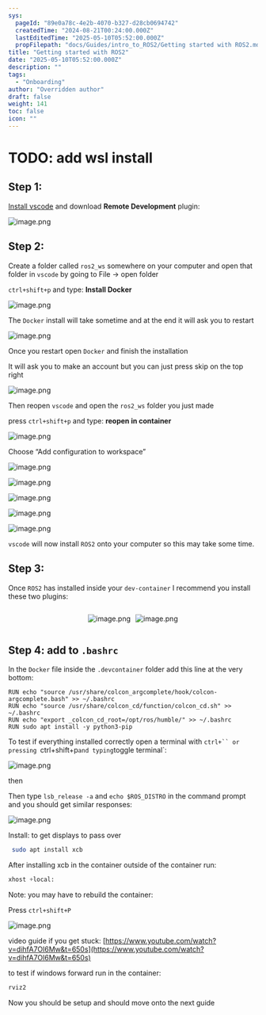 ```yaml
---
sys:
  pageId: "89e0a78c-4e2b-4070-b327-d28cb0694742"
  createdTime: "2024-08-21T00:24:00.000Z"
  lastEditedTime: "2025-05-10T05:52:00.000Z"
  propFilepath: "docs/Guides/intro_to_ROS2/Getting started with ROS2.md"
title: "Getting started with ROS2"
date: "2025-05-10T05:52:00.000Z"
description: ""
tags:
  - "Onboarding"
author: "Overridden author"
draft: false
weight: 141
toc: false
icon: ""
---
```


# TODO: add wsl install

## Step 1:

[Install vscode](https://code.visualstudio.com/download) and download **Remote Development** plugin:

![image.png](https://prod-files-secure.s3.us-west-2.amazonaws.com/d518164a-d88e-44d1-a4ee-3adb3bd8bce0/efb52993-1881-4a40-b95e-6f020334f022/image.png?X-Amz-Algorithm=AWS4-HMAC-SHA256&X-Amz-Content-Sha256=UNSIGNED-PAYLOAD&X-Amz-Credential=ASIAZI2LB4667ED7BAKA%2F20250622%2Fus-west-2%2Fs3%2Faws4_request&X-Amz-Date=20250622T150813Z&X-Amz-Expires=3600&X-Amz-Security-Token=IQoJb3JpZ2luX2VjEAUaCXVzLXdlc3QtMiJIMEYCIQDF1lS%2B9Fj6f2QHn777S5STWfYmqL4HfAReB%2FqevXkRiQIhAIDppMxIjvkcycKzObkr3DKKkQYcybpCiw4At668R%2FK%2BKogECO7%2F%2F%2F%2F%2F%2F%2F%2F%2F%2FwEQABoMNjM3NDIzMTgzODA1IgyG2bGWRVZGRoyMUIAq3AP9v07vpmmr%2BBAg11SdrJWX7jpSu4PnKMlNEHyes86ma8k7u%2FDliJdyk62EB1y5VZmQhcQCJpaINjTx3GbqE6dLHzXYAuHG5LxhBEhMWCGrdx37drA4Ltdw27dkToyhhf0G2Wz4AyblpfNtSrmOgHxEKssRQNz3vabYxey4FMVmVRBPXkLypnhWyVehgqOuNSUQPA0jz9JhT5s1w%2FhwDfDtkW8ncl1FYAJdxvPdYkGAFgnANQM%2FdwwJarLC0yiU7ykMdl4qf2IlAHFDGe8k8fEXNWmMTRMgdvzvp3LLbvM05ZLxlbgRouHTBB0q%2Bgq%2BQe1w0KnYq6VJWyXr%2BT9%2BH1yTB2OUGrzDhkYpEhWsnQVVBLA6cmweQKY0j%2BkQYK5oXFpyAZkbZny2FhuODH2BGsvcApC5IY64p37FkIYlxbjqY2hfC8dD%2FhDtG2A1GvuQCW6l65LOmDSHS0n3Pa%2FSCUmlSO%2B8Rtm4R%2FW0cc3s6kRFxSizFc66RssJJLge1kUx2Yprq3Q8BpODTsJ4rGtc4Pfp7MjxTrTKaxctqzFCT284DZrybIy1MSGv8ZEudhem6%2BgSNivkVwBfMdcOCtg%2BZiua3pvEfDEXWZ3%2B2ENV98chCdZqUcbFK3Q75dji%2BDDJ%2Bd%2FCBjqkAY%2B6FPxNv4k1gV2uTh5dFYj8FbMu5qtjojzADcwCL9X3TrpD6PKDQIL4Qp5V5NZWdOoPxkRYUpxRIvKuNNKK9oUr6MsZeQrx0OzZ8pRd1anlKQDhwxv5Fk6pWjWvnzJX%2F6%2F8YT9x2E9DfV1sjGp%2FEnwrGnfwTIA28wsVqU2dB4T89yjKM6XOLR1QEcs5teyPpjMODuLuQXVCo4tuTNOTQAkhvl%2BX&X-Amz-Signature=239fb2bac2b8669c1843ac9f477054dda8098142b3769c70af5e0f408bd31cb6&X-Amz-SignedHeaders=host&x-amz-checksum-mode=ENABLED&x-id=GetObject)

## Step 2:

Create a folder called `ros2_ws` somewhere on your computer and open that folder in `vscode` by going to File → open folder 

`ctrl+shift+p` and type: **Install Docker**

![image.png](https://prod-files-secure.s3.us-west-2.amazonaws.com/d518164a-d88e-44d1-a4ee-3adb3bd8bce0/2269dc0e-1cd5-47ff-bceb-c04ad9b2eab0/image.png?X-Amz-Algorithm=AWS4-HMAC-SHA256&X-Amz-Content-Sha256=UNSIGNED-PAYLOAD&X-Amz-Credential=ASIAZI2LB4667ED7BAKA%2F20250622%2Fus-west-2%2Fs3%2Faws4_request&X-Amz-Date=20250622T150813Z&X-Amz-Expires=3600&X-Amz-Security-Token=IQoJb3JpZ2luX2VjEAUaCXVzLXdlc3QtMiJIMEYCIQDF1lS%2B9Fj6f2QHn777S5STWfYmqL4HfAReB%2FqevXkRiQIhAIDppMxIjvkcycKzObkr3DKKkQYcybpCiw4At668R%2FK%2BKogECO7%2F%2F%2F%2F%2F%2F%2F%2F%2F%2FwEQABoMNjM3NDIzMTgzODA1IgyG2bGWRVZGRoyMUIAq3AP9v07vpmmr%2BBAg11SdrJWX7jpSu4PnKMlNEHyes86ma8k7u%2FDliJdyk62EB1y5VZmQhcQCJpaINjTx3GbqE6dLHzXYAuHG5LxhBEhMWCGrdx37drA4Ltdw27dkToyhhf0G2Wz4AyblpfNtSrmOgHxEKssRQNz3vabYxey4FMVmVRBPXkLypnhWyVehgqOuNSUQPA0jz9JhT5s1w%2FhwDfDtkW8ncl1FYAJdxvPdYkGAFgnANQM%2FdwwJarLC0yiU7ykMdl4qf2IlAHFDGe8k8fEXNWmMTRMgdvzvp3LLbvM05ZLxlbgRouHTBB0q%2Bgq%2BQe1w0KnYq6VJWyXr%2BT9%2BH1yTB2OUGrzDhkYpEhWsnQVVBLA6cmweQKY0j%2BkQYK5oXFpyAZkbZny2FhuODH2BGsvcApC5IY64p37FkIYlxbjqY2hfC8dD%2FhDtG2A1GvuQCW6l65LOmDSHS0n3Pa%2FSCUmlSO%2B8Rtm4R%2FW0cc3s6kRFxSizFc66RssJJLge1kUx2Yprq3Q8BpODTsJ4rGtc4Pfp7MjxTrTKaxctqzFCT284DZrybIy1MSGv8ZEudhem6%2BgSNivkVwBfMdcOCtg%2BZiua3pvEfDEXWZ3%2B2ENV98chCdZqUcbFK3Q75dji%2BDDJ%2Bd%2FCBjqkAY%2B6FPxNv4k1gV2uTh5dFYj8FbMu5qtjojzADcwCL9X3TrpD6PKDQIL4Qp5V5NZWdOoPxkRYUpxRIvKuNNKK9oUr6MsZeQrx0OzZ8pRd1anlKQDhwxv5Fk6pWjWvnzJX%2F6%2F8YT9x2E9DfV1sjGp%2FEnwrGnfwTIA28wsVqU2dB4T89yjKM6XOLR1QEcs5teyPpjMODuLuQXVCo4tuTNOTQAkhvl%2BX&X-Amz-Signature=0124e648c5b05b60256ba0f96bc3e91c35dd854dd9287cb406bbd41b4955ce82&X-Amz-SignedHeaders=host&x-amz-checksum-mode=ENABLED&x-id=GetObject)

The `Docker` install will take sometime and at the end it will ask you to restart

![image.png](https://prod-files-secure.s3.us-west-2.amazonaws.com/d518164a-d88e-44d1-a4ee-3adb3bd8bce0/ed233f78-be33-4b1f-b89c-9c346c0e961e/image.png?X-Amz-Algorithm=AWS4-HMAC-SHA256&X-Amz-Content-Sha256=UNSIGNED-PAYLOAD&X-Amz-Credential=ASIAZI2LB4667ED7BAKA%2F20250622%2Fus-west-2%2Fs3%2Faws4_request&X-Amz-Date=20250622T150813Z&X-Amz-Expires=3600&X-Amz-Security-Token=IQoJb3JpZ2luX2VjEAUaCXVzLXdlc3QtMiJIMEYCIQDF1lS%2B9Fj6f2QHn777S5STWfYmqL4HfAReB%2FqevXkRiQIhAIDppMxIjvkcycKzObkr3DKKkQYcybpCiw4At668R%2FK%2BKogECO7%2F%2F%2F%2F%2F%2F%2F%2F%2F%2FwEQABoMNjM3NDIzMTgzODA1IgyG2bGWRVZGRoyMUIAq3AP9v07vpmmr%2BBAg11SdrJWX7jpSu4PnKMlNEHyes86ma8k7u%2FDliJdyk62EB1y5VZmQhcQCJpaINjTx3GbqE6dLHzXYAuHG5LxhBEhMWCGrdx37drA4Ltdw27dkToyhhf0G2Wz4AyblpfNtSrmOgHxEKssRQNz3vabYxey4FMVmVRBPXkLypnhWyVehgqOuNSUQPA0jz9JhT5s1w%2FhwDfDtkW8ncl1FYAJdxvPdYkGAFgnANQM%2FdwwJarLC0yiU7ykMdl4qf2IlAHFDGe8k8fEXNWmMTRMgdvzvp3LLbvM05ZLxlbgRouHTBB0q%2Bgq%2BQe1w0KnYq6VJWyXr%2BT9%2BH1yTB2OUGrzDhkYpEhWsnQVVBLA6cmweQKY0j%2BkQYK5oXFpyAZkbZny2FhuODH2BGsvcApC5IY64p37FkIYlxbjqY2hfC8dD%2FhDtG2A1GvuQCW6l65LOmDSHS0n3Pa%2FSCUmlSO%2B8Rtm4R%2FW0cc3s6kRFxSizFc66RssJJLge1kUx2Yprq3Q8BpODTsJ4rGtc4Pfp7MjxTrTKaxctqzFCT284DZrybIy1MSGv8ZEudhem6%2BgSNivkVwBfMdcOCtg%2BZiua3pvEfDEXWZ3%2B2ENV98chCdZqUcbFK3Q75dji%2BDDJ%2Bd%2FCBjqkAY%2B6FPxNv4k1gV2uTh5dFYj8FbMu5qtjojzADcwCL9X3TrpD6PKDQIL4Qp5V5NZWdOoPxkRYUpxRIvKuNNKK9oUr6MsZeQrx0OzZ8pRd1anlKQDhwxv5Fk6pWjWvnzJX%2F6%2F8YT9x2E9DfV1sjGp%2FEnwrGnfwTIA28wsVqU2dB4T89yjKM6XOLR1QEcs5teyPpjMODuLuQXVCo4tuTNOTQAkhvl%2BX&X-Amz-Signature=fa82c4b84ccc1edd3330d8df314d4b620ff1f7817fc493f471cb76cda01a630d&X-Amz-SignedHeaders=host&x-amz-checksum-mode=ENABLED&x-id=GetObject)

Once you restart open `Docker` and finish the installation

It will ask you to make an account but you can just press skip on the top right

![image.png](https://prod-files-secure.s3.us-west-2.amazonaws.com/d518164a-d88e-44d1-a4ee-3adb3bd8bce0/21010ad9-1659-4fd9-9f59-9932a09b2a3d/image.png?X-Amz-Algorithm=AWS4-HMAC-SHA256&X-Amz-Content-Sha256=UNSIGNED-PAYLOAD&X-Amz-Credential=ASIAZI2LB4667ED7BAKA%2F20250622%2Fus-west-2%2Fs3%2Faws4_request&X-Amz-Date=20250622T150813Z&X-Amz-Expires=3600&X-Amz-Security-Token=IQoJb3JpZ2luX2VjEAUaCXVzLXdlc3QtMiJIMEYCIQDF1lS%2B9Fj6f2QHn777S5STWfYmqL4HfAReB%2FqevXkRiQIhAIDppMxIjvkcycKzObkr3DKKkQYcybpCiw4At668R%2FK%2BKogECO7%2F%2F%2F%2F%2F%2F%2F%2F%2F%2FwEQABoMNjM3NDIzMTgzODA1IgyG2bGWRVZGRoyMUIAq3AP9v07vpmmr%2BBAg11SdrJWX7jpSu4PnKMlNEHyes86ma8k7u%2FDliJdyk62EB1y5VZmQhcQCJpaINjTx3GbqE6dLHzXYAuHG5LxhBEhMWCGrdx37drA4Ltdw27dkToyhhf0G2Wz4AyblpfNtSrmOgHxEKssRQNz3vabYxey4FMVmVRBPXkLypnhWyVehgqOuNSUQPA0jz9JhT5s1w%2FhwDfDtkW8ncl1FYAJdxvPdYkGAFgnANQM%2FdwwJarLC0yiU7ykMdl4qf2IlAHFDGe8k8fEXNWmMTRMgdvzvp3LLbvM05ZLxlbgRouHTBB0q%2Bgq%2BQe1w0KnYq6VJWyXr%2BT9%2BH1yTB2OUGrzDhkYpEhWsnQVVBLA6cmweQKY0j%2BkQYK5oXFpyAZkbZny2FhuODH2BGsvcApC5IY64p37FkIYlxbjqY2hfC8dD%2FhDtG2A1GvuQCW6l65LOmDSHS0n3Pa%2FSCUmlSO%2B8Rtm4R%2FW0cc3s6kRFxSizFc66RssJJLge1kUx2Yprq3Q8BpODTsJ4rGtc4Pfp7MjxTrTKaxctqzFCT284DZrybIy1MSGv8ZEudhem6%2BgSNivkVwBfMdcOCtg%2BZiua3pvEfDEXWZ3%2B2ENV98chCdZqUcbFK3Q75dji%2BDDJ%2Bd%2FCBjqkAY%2B6FPxNv4k1gV2uTh5dFYj8FbMu5qtjojzADcwCL9X3TrpD6PKDQIL4Qp5V5NZWdOoPxkRYUpxRIvKuNNKK9oUr6MsZeQrx0OzZ8pRd1anlKQDhwxv5Fk6pWjWvnzJX%2F6%2F8YT9x2E9DfV1sjGp%2FEnwrGnfwTIA28wsVqU2dB4T89yjKM6XOLR1QEcs5teyPpjMODuLuQXVCo4tuTNOTQAkhvl%2BX&X-Amz-Signature=65658f6243f68cd5fb93a3f683b1d5272461e3a617b9cdf9262da94e8e170d16&X-Amz-SignedHeaders=host&x-amz-checksum-mode=ENABLED&x-id=GetObject)

Then reopen `vscode` and open the `ros2_ws` folder you just made

press `ctrl+shift+p` and type: **reopen in container**

![image.png](https://prod-files-secure.s3.us-west-2.amazonaws.com/d518164a-d88e-44d1-a4ee-3adb3bd8bce0/4e93b8c2-41ad-488c-8095-c74205196118/image.png?X-Amz-Algorithm=AWS4-HMAC-SHA256&X-Amz-Content-Sha256=UNSIGNED-PAYLOAD&X-Amz-Credential=ASIAZI2LB4667ED7BAKA%2F20250622%2Fus-west-2%2Fs3%2Faws4_request&X-Amz-Date=20250622T150813Z&X-Amz-Expires=3600&X-Amz-Security-Token=IQoJb3JpZ2luX2VjEAUaCXVzLXdlc3QtMiJIMEYCIQDF1lS%2B9Fj6f2QHn777S5STWfYmqL4HfAReB%2FqevXkRiQIhAIDppMxIjvkcycKzObkr3DKKkQYcybpCiw4At668R%2FK%2BKogECO7%2F%2F%2F%2F%2F%2F%2F%2F%2F%2FwEQABoMNjM3NDIzMTgzODA1IgyG2bGWRVZGRoyMUIAq3AP9v07vpmmr%2BBAg11SdrJWX7jpSu4PnKMlNEHyes86ma8k7u%2FDliJdyk62EB1y5VZmQhcQCJpaINjTx3GbqE6dLHzXYAuHG5LxhBEhMWCGrdx37drA4Ltdw27dkToyhhf0G2Wz4AyblpfNtSrmOgHxEKssRQNz3vabYxey4FMVmVRBPXkLypnhWyVehgqOuNSUQPA0jz9JhT5s1w%2FhwDfDtkW8ncl1FYAJdxvPdYkGAFgnANQM%2FdwwJarLC0yiU7ykMdl4qf2IlAHFDGe8k8fEXNWmMTRMgdvzvp3LLbvM05ZLxlbgRouHTBB0q%2Bgq%2BQe1w0KnYq6VJWyXr%2BT9%2BH1yTB2OUGrzDhkYpEhWsnQVVBLA6cmweQKY0j%2BkQYK5oXFpyAZkbZny2FhuODH2BGsvcApC5IY64p37FkIYlxbjqY2hfC8dD%2FhDtG2A1GvuQCW6l65LOmDSHS0n3Pa%2FSCUmlSO%2B8Rtm4R%2FW0cc3s6kRFxSizFc66RssJJLge1kUx2Yprq3Q8BpODTsJ4rGtc4Pfp7MjxTrTKaxctqzFCT284DZrybIy1MSGv8ZEudhem6%2BgSNivkVwBfMdcOCtg%2BZiua3pvEfDEXWZ3%2B2ENV98chCdZqUcbFK3Q75dji%2BDDJ%2Bd%2FCBjqkAY%2B6FPxNv4k1gV2uTh5dFYj8FbMu5qtjojzADcwCL9X3TrpD6PKDQIL4Qp5V5NZWdOoPxkRYUpxRIvKuNNKK9oUr6MsZeQrx0OzZ8pRd1anlKQDhwxv5Fk6pWjWvnzJX%2F6%2F8YT9x2E9DfV1sjGp%2FEnwrGnfwTIA28wsVqU2dB4T89yjKM6XOLR1QEcs5teyPpjMODuLuQXVCo4tuTNOTQAkhvl%2BX&X-Amz-Signature=b836718aca949bd1e4661916ef9581b0cea3680d398217d88415ce8650cd7731&X-Amz-SignedHeaders=host&x-amz-checksum-mode=ENABLED&x-id=GetObject)

Choose “Add configuration to workspace”

![image.png](https://prod-files-secure.s3.us-west-2.amazonaws.com/d518164a-d88e-44d1-a4ee-3adb3bd8bce0/9560b282-5060-4989-ba37-97e7b2c22476/image.png?X-Amz-Algorithm=AWS4-HMAC-SHA256&X-Amz-Content-Sha256=UNSIGNED-PAYLOAD&X-Amz-Credential=ASIAZI2LB4667ED7BAKA%2F20250622%2Fus-west-2%2Fs3%2Faws4_request&X-Amz-Date=20250622T150813Z&X-Amz-Expires=3600&X-Amz-Security-Token=IQoJb3JpZ2luX2VjEAUaCXVzLXdlc3QtMiJIMEYCIQDF1lS%2B9Fj6f2QHn777S5STWfYmqL4HfAReB%2FqevXkRiQIhAIDppMxIjvkcycKzObkr3DKKkQYcybpCiw4At668R%2FK%2BKogECO7%2F%2F%2F%2F%2F%2F%2F%2F%2F%2FwEQABoMNjM3NDIzMTgzODA1IgyG2bGWRVZGRoyMUIAq3AP9v07vpmmr%2BBAg11SdrJWX7jpSu4PnKMlNEHyes86ma8k7u%2FDliJdyk62EB1y5VZmQhcQCJpaINjTx3GbqE6dLHzXYAuHG5LxhBEhMWCGrdx37drA4Ltdw27dkToyhhf0G2Wz4AyblpfNtSrmOgHxEKssRQNz3vabYxey4FMVmVRBPXkLypnhWyVehgqOuNSUQPA0jz9JhT5s1w%2FhwDfDtkW8ncl1FYAJdxvPdYkGAFgnANQM%2FdwwJarLC0yiU7ykMdl4qf2IlAHFDGe8k8fEXNWmMTRMgdvzvp3LLbvM05ZLxlbgRouHTBB0q%2Bgq%2BQe1w0KnYq6VJWyXr%2BT9%2BH1yTB2OUGrzDhkYpEhWsnQVVBLA6cmweQKY0j%2BkQYK5oXFpyAZkbZny2FhuODH2BGsvcApC5IY64p37FkIYlxbjqY2hfC8dD%2FhDtG2A1GvuQCW6l65LOmDSHS0n3Pa%2FSCUmlSO%2B8Rtm4R%2FW0cc3s6kRFxSizFc66RssJJLge1kUx2Yprq3Q8BpODTsJ4rGtc4Pfp7MjxTrTKaxctqzFCT284DZrybIy1MSGv8ZEudhem6%2BgSNivkVwBfMdcOCtg%2BZiua3pvEfDEXWZ3%2B2ENV98chCdZqUcbFK3Q75dji%2BDDJ%2Bd%2FCBjqkAY%2B6FPxNv4k1gV2uTh5dFYj8FbMu5qtjojzADcwCL9X3TrpD6PKDQIL4Qp5V5NZWdOoPxkRYUpxRIvKuNNKK9oUr6MsZeQrx0OzZ8pRd1anlKQDhwxv5Fk6pWjWvnzJX%2F6%2F8YT9x2E9DfV1sjGp%2FEnwrGnfwTIA28wsVqU2dB4T89yjKM6XOLR1QEcs5teyPpjMODuLuQXVCo4tuTNOTQAkhvl%2BX&X-Amz-Signature=614cfadb47355550bad65daec357581265d938bf63826b945fb37b0f73281deb&X-Amz-SignedHeaders=host&x-amz-checksum-mode=ENABLED&x-id=GetObject)

![image.png](https://prod-files-secure.s3.us-west-2.amazonaws.com/d518164a-d88e-44d1-a4ee-3adb3bd8bce0/2ee63f81-886b-48e8-a553-dc6e5eac99e4/image.png?X-Amz-Algorithm=AWS4-HMAC-SHA256&X-Amz-Content-Sha256=UNSIGNED-PAYLOAD&X-Amz-Credential=ASIAZI2LB4667ED7BAKA%2F20250622%2Fus-west-2%2Fs3%2Faws4_request&X-Amz-Date=20250622T150813Z&X-Amz-Expires=3600&X-Amz-Security-Token=IQoJb3JpZ2luX2VjEAUaCXVzLXdlc3QtMiJIMEYCIQDF1lS%2B9Fj6f2QHn777S5STWfYmqL4HfAReB%2FqevXkRiQIhAIDppMxIjvkcycKzObkr3DKKkQYcybpCiw4At668R%2FK%2BKogECO7%2F%2F%2F%2F%2F%2F%2F%2F%2F%2FwEQABoMNjM3NDIzMTgzODA1IgyG2bGWRVZGRoyMUIAq3AP9v07vpmmr%2BBAg11SdrJWX7jpSu4PnKMlNEHyes86ma8k7u%2FDliJdyk62EB1y5VZmQhcQCJpaINjTx3GbqE6dLHzXYAuHG5LxhBEhMWCGrdx37drA4Ltdw27dkToyhhf0G2Wz4AyblpfNtSrmOgHxEKssRQNz3vabYxey4FMVmVRBPXkLypnhWyVehgqOuNSUQPA0jz9JhT5s1w%2FhwDfDtkW8ncl1FYAJdxvPdYkGAFgnANQM%2FdwwJarLC0yiU7ykMdl4qf2IlAHFDGe8k8fEXNWmMTRMgdvzvp3LLbvM05ZLxlbgRouHTBB0q%2Bgq%2BQe1w0KnYq6VJWyXr%2BT9%2BH1yTB2OUGrzDhkYpEhWsnQVVBLA6cmweQKY0j%2BkQYK5oXFpyAZkbZny2FhuODH2BGsvcApC5IY64p37FkIYlxbjqY2hfC8dD%2FhDtG2A1GvuQCW6l65LOmDSHS0n3Pa%2FSCUmlSO%2B8Rtm4R%2FW0cc3s6kRFxSizFc66RssJJLge1kUx2Yprq3Q8BpODTsJ4rGtc4Pfp7MjxTrTKaxctqzFCT284DZrybIy1MSGv8ZEudhem6%2BgSNivkVwBfMdcOCtg%2BZiua3pvEfDEXWZ3%2B2ENV98chCdZqUcbFK3Q75dji%2BDDJ%2Bd%2FCBjqkAY%2B6FPxNv4k1gV2uTh5dFYj8FbMu5qtjojzADcwCL9X3TrpD6PKDQIL4Qp5V5NZWdOoPxkRYUpxRIvKuNNKK9oUr6MsZeQrx0OzZ8pRd1anlKQDhwxv5Fk6pWjWvnzJX%2F6%2F8YT9x2E9DfV1sjGp%2FEnwrGnfwTIA28wsVqU2dB4T89yjKM6XOLR1QEcs5teyPpjMODuLuQXVCo4tuTNOTQAkhvl%2BX&X-Amz-Signature=2536fabf0e135aff6accc3f4c82b47ae84c349cc176ba857cda624b6cbb8ded7&X-Amz-SignedHeaders=host&x-amz-checksum-mode=ENABLED&x-id=GetObject)

![image.png](https://prod-files-secure.s3.us-west-2.amazonaws.com/d518164a-d88e-44d1-a4ee-3adb3bd8bce0/ae1580b2-b048-407e-aed9-b584224a7a04/image.png?X-Amz-Algorithm=AWS4-HMAC-SHA256&X-Amz-Content-Sha256=UNSIGNED-PAYLOAD&X-Amz-Credential=ASIAZI2LB4667ED7BAKA%2F20250622%2Fus-west-2%2Fs3%2Faws4_request&X-Amz-Date=20250622T150813Z&X-Amz-Expires=3600&X-Amz-Security-Token=IQoJb3JpZ2luX2VjEAUaCXVzLXdlc3QtMiJIMEYCIQDF1lS%2B9Fj6f2QHn777S5STWfYmqL4HfAReB%2FqevXkRiQIhAIDppMxIjvkcycKzObkr3DKKkQYcybpCiw4At668R%2FK%2BKogECO7%2F%2F%2F%2F%2F%2F%2F%2F%2F%2FwEQABoMNjM3NDIzMTgzODA1IgyG2bGWRVZGRoyMUIAq3AP9v07vpmmr%2BBAg11SdrJWX7jpSu4PnKMlNEHyes86ma8k7u%2FDliJdyk62EB1y5VZmQhcQCJpaINjTx3GbqE6dLHzXYAuHG5LxhBEhMWCGrdx37drA4Ltdw27dkToyhhf0G2Wz4AyblpfNtSrmOgHxEKssRQNz3vabYxey4FMVmVRBPXkLypnhWyVehgqOuNSUQPA0jz9JhT5s1w%2FhwDfDtkW8ncl1FYAJdxvPdYkGAFgnANQM%2FdwwJarLC0yiU7ykMdl4qf2IlAHFDGe8k8fEXNWmMTRMgdvzvp3LLbvM05ZLxlbgRouHTBB0q%2Bgq%2BQe1w0KnYq6VJWyXr%2BT9%2BH1yTB2OUGrzDhkYpEhWsnQVVBLA6cmweQKY0j%2BkQYK5oXFpyAZkbZny2FhuODH2BGsvcApC5IY64p37FkIYlxbjqY2hfC8dD%2FhDtG2A1GvuQCW6l65LOmDSHS0n3Pa%2FSCUmlSO%2B8Rtm4R%2FW0cc3s6kRFxSizFc66RssJJLge1kUx2Yprq3Q8BpODTsJ4rGtc4Pfp7MjxTrTKaxctqzFCT284DZrybIy1MSGv8ZEudhem6%2BgSNivkVwBfMdcOCtg%2BZiua3pvEfDEXWZ3%2B2ENV98chCdZqUcbFK3Q75dji%2BDDJ%2Bd%2FCBjqkAY%2B6FPxNv4k1gV2uTh5dFYj8FbMu5qtjojzADcwCL9X3TrpD6PKDQIL4Qp5V5NZWdOoPxkRYUpxRIvKuNNKK9oUr6MsZeQrx0OzZ8pRd1anlKQDhwxv5Fk6pWjWvnzJX%2F6%2F8YT9x2E9DfV1sjGp%2FEnwrGnfwTIA28wsVqU2dB4T89yjKM6XOLR1QEcs5teyPpjMODuLuQXVCo4tuTNOTQAkhvl%2BX&X-Amz-Signature=98555cb7b914aee70e07d720b01125385bb7b143be5082f61a59ee5b9bdaa32f&X-Amz-SignedHeaders=host&x-amz-checksum-mode=ENABLED&x-id=GetObject)

![image.png](https://prod-files-secure.s3.us-west-2.amazonaws.com/d518164a-d88e-44d1-a4ee-3adb3bd8bce0/53255b28-f75e-430f-b9e3-c0ac8577e42b/image.png?X-Amz-Algorithm=AWS4-HMAC-SHA256&X-Amz-Content-Sha256=UNSIGNED-PAYLOAD&X-Amz-Credential=ASIAZI2LB4667ED7BAKA%2F20250622%2Fus-west-2%2Fs3%2Faws4_request&X-Amz-Date=20250622T150813Z&X-Amz-Expires=3600&X-Amz-Security-Token=IQoJb3JpZ2luX2VjEAUaCXVzLXdlc3QtMiJIMEYCIQDF1lS%2B9Fj6f2QHn777S5STWfYmqL4HfAReB%2FqevXkRiQIhAIDppMxIjvkcycKzObkr3DKKkQYcybpCiw4At668R%2FK%2BKogECO7%2F%2F%2F%2F%2F%2F%2F%2F%2F%2FwEQABoMNjM3NDIzMTgzODA1IgyG2bGWRVZGRoyMUIAq3AP9v07vpmmr%2BBAg11SdrJWX7jpSu4PnKMlNEHyes86ma8k7u%2FDliJdyk62EB1y5VZmQhcQCJpaINjTx3GbqE6dLHzXYAuHG5LxhBEhMWCGrdx37drA4Ltdw27dkToyhhf0G2Wz4AyblpfNtSrmOgHxEKssRQNz3vabYxey4FMVmVRBPXkLypnhWyVehgqOuNSUQPA0jz9JhT5s1w%2FhwDfDtkW8ncl1FYAJdxvPdYkGAFgnANQM%2FdwwJarLC0yiU7ykMdl4qf2IlAHFDGe8k8fEXNWmMTRMgdvzvp3LLbvM05ZLxlbgRouHTBB0q%2Bgq%2BQe1w0KnYq6VJWyXr%2BT9%2BH1yTB2OUGrzDhkYpEhWsnQVVBLA6cmweQKY0j%2BkQYK5oXFpyAZkbZny2FhuODH2BGsvcApC5IY64p37FkIYlxbjqY2hfC8dD%2FhDtG2A1GvuQCW6l65LOmDSHS0n3Pa%2FSCUmlSO%2B8Rtm4R%2FW0cc3s6kRFxSizFc66RssJJLge1kUx2Yprq3Q8BpODTsJ4rGtc4Pfp7MjxTrTKaxctqzFCT284DZrybIy1MSGv8ZEudhem6%2BgSNivkVwBfMdcOCtg%2BZiua3pvEfDEXWZ3%2B2ENV98chCdZqUcbFK3Q75dji%2BDDJ%2Bd%2FCBjqkAY%2B6FPxNv4k1gV2uTh5dFYj8FbMu5qtjojzADcwCL9X3TrpD6PKDQIL4Qp5V5NZWdOoPxkRYUpxRIvKuNNKK9oUr6MsZeQrx0OzZ8pRd1anlKQDhwxv5Fk6pWjWvnzJX%2F6%2F8YT9x2E9DfV1sjGp%2FEnwrGnfwTIA28wsVqU2dB4T89yjKM6XOLR1QEcs5teyPpjMODuLuQXVCo4tuTNOTQAkhvl%2BX&X-Amz-Signature=4e702a42d29b9b42a9be35b3f76f2e904594acdb3a3f1a6505d063347240789f&X-Amz-SignedHeaders=host&x-amz-checksum-mode=ENABLED&x-id=GetObject)

![image.png](https://prod-files-secure.s3.us-west-2.amazonaws.com/d518164a-d88e-44d1-a4ee-3adb3bd8bce0/7c562767-5af9-4ffb-97d1-327bcdf4ee00/image.png?X-Amz-Algorithm=AWS4-HMAC-SHA256&X-Amz-Content-Sha256=UNSIGNED-PAYLOAD&X-Amz-Credential=ASIAZI2LB4667ED7BAKA%2F20250622%2Fus-west-2%2Fs3%2Faws4_request&X-Amz-Date=20250622T150813Z&X-Amz-Expires=3600&X-Amz-Security-Token=IQoJb3JpZ2luX2VjEAUaCXVzLXdlc3QtMiJIMEYCIQDF1lS%2B9Fj6f2QHn777S5STWfYmqL4HfAReB%2FqevXkRiQIhAIDppMxIjvkcycKzObkr3DKKkQYcybpCiw4At668R%2FK%2BKogECO7%2F%2F%2F%2F%2F%2F%2F%2F%2F%2FwEQABoMNjM3NDIzMTgzODA1IgyG2bGWRVZGRoyMUIAq3AP9v07vpmmr%2BBAg11SdrJWX7jpSu4PnKMlNEHyes86ma8k7u%2FDliJdyk62EB1y5VZmQhcQCJpaINjTx3GbqE6dLHzXYAuHG5LxhBEhMWCGrdx37drA4Ltdw27dkToyhhf0G2Wz4AyblpfNtSrmOgHxEKssRQNz3vabYxey4FMVmVRBPXkLypnhWyVehgqOuNSUQPA0jz9JhT5s1w%2FhwDfDtkW8ncl1FYAJdxvPdYkGAFgnANQM%2FdwwJarLC0yiU7ykMdl4qf2IlAHFDGe8k8fEXNWmMTRMgdvzvp3LLbvM05ZLxlbgRouHTBB0q%2Bgq%2BQe1w0KnYq6VJWyXr%2BT9%2BH1yTB2OUGrzDhkYpEhWsnQVVBLA6cmweQKY0j%2BkQYK5oXFpyAZkbZny2FhuODH2BGsvcApC5IY64p37FkIYlxbjqY2hfC8dD%2FhDtG2A1GvuQCW6l65LOmDSHS0n3Pa%2FSCUmlSO%2B8Rtm4R%2FW0cc3s6kRFxSizFc66RssJJLge1kUx2Yprq3Q8BpODTsJ4rGtc4Pfp7MjxTrTKaxctqzFCT284DZrybIy1MSGv8ZEudhem6%2BgSNivkVwBfMdcOCtg%2BZiua3pvEfDEXWZ3%2B2ENV98chCdZqUcbFK3Q75dji%2BDDJ%2Bd%2FCBjqkAY%2B6FPxNv4k1gV2uTh5dFYj8FbMu5qtjojzADcwCL9X3TrpD6PKDQIL4Qp5V5NZWdOoPxkRYUpxRIvKuNNKK9oUr6MsZeQrx0OzZ8pRd1anlKQDhwxv5Fk6pWjWvnzJX%2F6%2F8YT9x2E9DfV1sjGp%2FEnwrGnfwTIA28wsVqU2dB4T89yjKM6XOLR1QEcs5teyPpjMODuLuQXVCo4tuTNOTQAkhvl%2BX&X-Amz-Signature=04f76a151c6714a5431a2099a1d7ed7421f66243c034488f12d830a0df21aedf&X-Amz-SignedHeaders=host&x-amz-checksum-mode=ENABLED&x-id=GetObject)

`vscode` will now install `ROS2` onto your computer so this may take some time.

## Step 3:

Once `ROS2` has installed inside your `dev-container` I recommend you install these two plugins:

<div style="display: flex;flex-direction: row; column-gap:10px; max-width: 630px;justify-content: center;">
<div>

![image.png](https://prod-files-secure.s3.us-west-2.amazonaws.com/d518164a-d88e-44d1-a4ee-3adb3bd8bce0/3fc3d550-5a54-4ba1-ba6b-faa01cdb7369/image.png?X-Amz-Algorithm=AWS4-HMAC-SHA256&X-Amz-Content-Sha256=UNSIGNED-PAYLOAD&X-Amz-Credential=ASIAZI2LB466552SUVUD%2F20250622%2Fus-west-2%2Fs3%2Faws4_request&X-Amz-Date=20250622T150819Z&X-Amz-Expires=3600&X-Amz-Security-Token=IQoJb3JpZ2luX2VjEAMaCXVzLXdlc3QtMiJHMEUCIQCLfWuCSSMoFSBhAXc%2F6U1H0F9SOJgzXGTO5Th%2B0W5rVAIgGKp7DVa%2BCc9Jeb7P96WqowP8nTco0CkR4RArKM7wwIUqiAQI7P%2F%2F%2F%2F%2F%2F%2F%2F%2F%2FARAAGgw2Mzc0MjMxODM4MDUiDEe0JSiH5h1KdLy4uyrcA%2BoX0Zt3x20r%2FfX5wLhJX4EV2%2F32XBm77jxXSeOmPj17Cki39KQ%2BHIG9uPQBWJBmrM6nIl%2FkkUXuF8rs5xR9jEZtTz1OPgWUo76uAwr7EoXNV%2BLc4PX2N94ToHgxtTBcAe%2Bv58tSrru%2BrbDOpY9vXHcfXIBiwBGqTUjT%2F7DMACJDT0rkeY4g5f%2B0hO8BCRWd3aAqpWV2fheE40SRGvgVqjK6qqgTPy%2FyXo0AZJLtZJKA3zqFBMgr57kEyGFOwbiKuUhMknmsyQPx0k78TvlhU7Ew%2B%2BtMeZmgNzYfEydI8Rd1IUNMEzSgszya2dOjw11WiEg%2BuwCPmx04DDfzKh9qx58zbqAfCVfW%2BBUDEugmK7k3SCGTHZwtjk1IiUYHfWRObLm02wdde45pmCUmAiRcEijyWn2qLPwGhuVwEFVZpRquEbDhqi9dqW1%2Bh%2FRUeoLVALIq8eQqCOIhCXq6CRvsfZfkn%2BDVcjzGaGe98IfdBbObxId3zWeABuL%2BKwxTrZCgrCd8J6HlReyWHH4aiE%2FIEOLzPyNwjnbSDze8ea0yFpu6AjT8EQOvtcHhxSepxoMFGL%2B2tYJj9%2Bxv5z7%2B5Hz4lFwLDcnNR5sN8i2KJojablbilrS%2B2Y6fMbs7j7XfMNi738IGOqUB%2FcQz1EL94FJEpkZm8baWb6%2FGTiNcfnPFBUgBdwdnvgb0FgSfFKNqz%2BRa2VBSYrSEJJrhvuHqva9hi9uoRwc12dUrR3LAkuHpgVkSGO%2BLlTo9YYoDoU0B%2F75NB%2BSDTS4sjfqnpO8sb4Q1iYS0heIgzdiiHcsRGQ3ip0esfTiuCsLEnufrCYtza7H%2BuYDDWiH%2F%2FvsSo2bh8D1jy5hrXZVvSIu%2B%2Fctz&X-Amz-Signature=79afaa3d26dff502d2097d13f9e5c02b99122a98539801713a2c51ef83b7a4fb&X-Amz-SignedHeaders=host&x-amz-checksum-mode=ENABLED&x-id=GetObject)

</div>
<div>

![image.png](https://prod-files-secure.s3.us-west-2.amazonaws.com/d518164a-d88e-44d1-a4ee-3adb3bd8bce0/d994cc66-13c2-4093-a5a3-f84cf4601a82/image.png?X-Amz-Algorithm=AWS4-HMAC-SHA256&X-Amz-Content-Sha256=UNSIGNED-PAYLOAD&X-Amz-Credential=ASIAZI2LB4667U6WQJAT%2F20250622%2Fus-west-2%2Fs3%2Faws4_request&X-Amz-Date=20250622T150820Z&X-Amz-Expires=3600&X-Amz-Security-Token=IQoJb3JpZ2luX2VjEAQaCXVzLXdlc3QtMiJHMEUCIG7c5gzaoeNIxhwszWnj3ZmS%2FU9Fo6BFvUaJQjiwjAzvAiEAiPBUe%2BgxuqD8RgQtm9tlvj1eiIewVbg%2Fb7%2FX9z5lwVwqiAQI7f%2F%2F%2F%2F%2F%2F%2F%2F%2F%2FARAAGgw2Mzc0MjMxODM4MDUiDLMIZcZxU9p%2FP%2BujuircA4nnWCLGx2wusCkOf%2F4ssrykHzLUu5rJCtSt9E1BLVA02qJYVUS3DHmW%2FPsedC0Sk%2BDS2vetBwLWLR3uAB23HHa%2Fta1Qp%2BIUW8DTQjsGD%2Fm3CY%2B2ocfgxmVN5kmb49O8KuDthDyntFoOmMhV4xoTWOY5%2BoXHbuCrY0F0IaNRpMddiF8knpt2UqaK%2Br53NWw1eHoSEz5LUg8r8OkL7atSFSKFJxPG1MKafYHP605nPfQhkGcWKwq8Z0vTPZYl8fD%2BUIyHRsSLkBxAmH8wUoLRVA6W8wCaAb4JVDOI1d7ZJGEyfNHIXfXyS9XW%2Bk%2B3IF8bHCqyyM2qz74EPG%2BrLPRZWTozDYh%2Fy5kSPcadVGNYxtVKhD6y%2Brnltx7Z2MplCfV1TYgzxKW1W0WyRCorSUdmTCZb3oFC2Z4Bmo4w9uxdtEvn5if0WJwoxZVPQfrbA5xPnKLTCCaRMKo3ADE2MgqoyrxKFckIvv9UpEugruyJ03g%2B56V3qw7l0IgOo9%2BbUb%2FFu6eS%2F6CyMjyO69fWgMe%2BOll4UZaypOsgdiMoRHixz9FSx3FA8s9xMlsrMS7Ia%2Bux3w5y%2BNh0xA0i6eiN1E7N4VjyGOQwb9NfYuURovZWvpFDIgyhPuLCZUTUDsuyMJ3Q38IGOqUBT5b69Bbu72TaqCVqVkYF6SerpG3gk6%2F6OP%2BAxVG3EWPdoglTTV0xbwIvpXIEClj2rGPqfB44OAbKg0DEfkhg6C09WZTqR7e%2BJYhWsA%2F%2BsjAJAGK2WRn%2F0QNAZnj6LqwaZ5BsXEshWb0v70tbzwPszueQN%2FZE5kIEsct5ayIshHECdUmz6lUfUjtfL%2Bd2rEOVaGNOcvAHdRiKaRFFFy7gxF85D%2FpV&X-Amz-Signature=a128abcf184c9aa50c2b8b978f897c166405f4c32c20794b30dd8544c50d2c3c&X-Amz-SignedHeaders=host&x-amz-checksum-mode=ENABLED&x-id=GetObject)

</div>
</div>

## Step 4: add to `.bashrc`

In the `Docker` file inside the `.devcontainer` folder add this line at the very bottom: 

```docker
RUN echo "source /usr/share/colcon_argcomplete/hook/colcon-argcomplete.bash" >> ~/.bashrc
RUN echo "source /usr/share/colcon_cd/function/colcon_cd.sh" >> ~/.bashrc
RUN echo "export _colcon_cd_root=/opt/ros/humble/" >> ~/.bashrc
RUN sudo apt install -y python3-pip 
```

To test if everything installed correctly open a terminal with `ctrl+`` or pressing `ctrl+shift+p` and typing `toggle terminal`:

![image.png](https://prod-files-secure.s3.us-west-2.amazonaws.com/d518164a-d88e-44d1-a4ee-3adb3bd8bce0/6a4943d8-b04e-4c02-9a58-775f3384d1a5/image.png?X-Amz-Algorithm=AWS4-HMAC-SHA256&X-Amz-Content-Sha256=UNSIGNED-PAYLOAD&X-Amz-Credential=ASIAZI2LB4667ED7BAKA%2F20250622%2Fus-west-2%2Fs3%2Faws4_request&X-Amz-Date=20250622T150813Z&X-Amz-Expires=3600&X-Amz-Security-Token=IQoJb3JpZ2luX2VjEAUaCXVzLXdlc3QtMiJIMEYCIQDF1lS%2B9Fj6f2QHn777S5STWfYmqL4HfAReB%2FqevXkRiQIhAIDppMxIjvkcycKzObkr3DKKkQYcybpCiw4At668R%2FK%2BKogECO7%2F%2F%2F%2F%2F%2F%2F%2F%2F%2FwEQABoMNjM3NDIzMTgzODA1IgyG2bGWRVZGRoyMUIAq3AP9v07vpmmr%2BBAg11SdrJWX7jpSu4PnKMlNEHyes86ma8k7u%2FDliJdyk62EB1y5VZmQhcQCJpaINjTx3GbqE6dLHzXYAuHG5LxhBEhMWCGrdx37drA4Ltdw27dkToyhhf0G2Wz4AyblpfNtSrmOgHxEKssRQNz3vabYxey4FMVmVRBPXkLypnhWyVehgqOuNSUQPA0jz9JhT5s1w%2FhwDfDtkW8ncl1FYAJdxvPdYkGAFgnANQM%2FdwwJarLC0yiU7ykMdl4qf2IlAHFDGe8k8fEXNWmMTRMgdvzvp3LLbvM05ZLxlbgRouHTBB0q%2Bgq%2BQe1w0KnYq6VJWyXr%2BT9%2BH1yTB2OUGrzDhkYpEhWsnQVVBLA6cmweQKY0j%2BkQYK5oXFpyAZkbZny2FhuODH2BGsvcApC5IY64p37FkIYlxbjqY2hfC8dD%2FhDtG2A1GvuQCW6l65LOmDSHS0n3Pa%2FSCUmlSO%2B8Rtm4R%2FW0cc3s6kRFxSizFc66RssJJLge1kUx2Yprq3Q8BpODTsJ4rGtc4Pfp7MjxTrTKaxctqzFCT284DZrybIy1MSGv8ZEudhem6%2BgSNivkVwBfMdcOCtg%2BZiua3pvEfDEXWZ3%2B2ENV98chCdZqUcbFK3Q75dji%2BDDJ%2Bd%2FCBjqkAY%2B6FPxNv4k1gV2uTh5dFYj8FbMu5qtjojzADcwCL9X3TrpD6PKDQIL4Qp5V5NZWdOoPxkRYUpxRIvKuNNKK9oUr6MsZeQrx0OzZ8pRd1anlKQDhwxv5Fk6pWjWvnzJX%2F6%2F8YT9x2E9DfV1sjGp%2FEnwrGnfwTIA28wsVqU2dB4T89yjKM6XOLR1QEcs5teyPpjMODuLuQXVCo4tuTNOTQAkhvl%2BX&X-Amz-Signature=d9eb66492a09a19cb6b695a76e8b90d43f9b21792aa7b9a65167b20d6b16e06f&X-Amz-SignedHeaders=host&x-amz-checksum-mode=ENABLED&x-id=GetObject)

then 

Then type `lsb_release -a` and `echo $ROS_DISTRO` in the command prompt and you should get similar responses:

![image.png](https://prod-files-secure.s3.us-west-2.amazonaws.com/d518164a-d88e-44d1-a4ee-3adb3bd8bce0/3e635dec-a805-4e85-8b9e-d000e5b71a4e/image.png?X-Amz-Algorithm=AWS4-HMAC-SHA256&X-Amz-Content-Sha256=UNSIGNED-PAYLOAD&X-Amz-Credential=ASIAZI2LB4667ED7BAKA%2F20250622%2Fus-west-2%2Fs3%2Faws4_request&X-Amz-Date=20250622T150813Z&X-Amz-Expires=3600&X-Amz-Security-Token=IQoJb3JpZ2luX2VjEAUaCXVzLXdlc3QtMiJIMEYCIQDF1lS%2B9Fj6f2QHn777S5STWfYmqL4HfAReB%2FqevXkRiQIhAIDppMxIjvkcycKzObkr3DKKkQYcybpCiw4At668R%2FK%2BKogECO7%2F%2F%2F%2F%2F%2F%2F%2F%2F%2FwEQABoMNjM3NDIzMTgzODA1IgyG2bGWRVZGRoyMUIAq3AP9v07vpmmr%2BBAg11SdrJWX7jpSu4PnKMlNEHyes86ma8k7u%2FDliJdyk62EB1y5VZmQhcQCJpaINjTx3GbqE6dLHzXYAuHG5LxhBEhMWCGrdx37drA4Ltdw27dkToyhhf0G2Wz4AyblpfNtSrmOgHxEKssRQNz3vabYxey4FMVmVRBPXkLypnhWyVehgqOuNSUQPA0jz9JhT5s1w%2FhwDfDtkW8ncl1FYAJdxvPdYkGAFgnANQM%2FdwwJarLC0yiU7ykMdl4qf2IlAHFDGe8k8fEXNWmMTRMgdvzvp3LLbvM05ZLxlbgRouHTBB0q%2Bgq%2BQe1w0KnYq6VJWyXr%2BT9%2BH1yTB2OUGrzDhkYpEhWsnQVVBLA6cmweQKY0j%2BkQYK5oXFpyAZkbZny2FhuODH2BGsvcApC5IY64p37FkIYlxbjqY2hfC8dD%2FhDtG2A1GvuQCW6l65LOmDSHS0n3Pa%2FSCUmlSO%2B8Rtm4R%2FW0cc3s6kRFxSizFc66RssJJLge1kUx2Yprq3Q8BpODTsJ4rGtc4Pfp7MjxTrTKaxctqzFCT284DZrybIy1MSGv8ZEudhem6%2BgSNivkVwBfMdcOCtg%2BZiua3pvEfDEXWZ3%2B2ENV98chCdZqUcbFK3Q75dji%2BDDJ%2Bd%2FCBjqkAY%2B6FPxNv4k1gV2uTh5dFYj8FbMu5qtjojzADcwCL9X3TrpD6PKDQIL4Qp5V5NZWdOoPxkRYUpxRIvKuNNKK9oUr6MsZeQrx0OzZ8pRd1anlKQDhwxv5Fk6pWjWvnzJX%2F6%2F8YT9x2E9DfV1sjGp%2FEnwrGnfwTIA28wsVqU2dB4T89yjKM6XOLR1QEcs5teyPpjMODuLuQXVCo4tuTNOTQAkhvl%2BX&X-Amz-Signature=164180a9c2d49089526e51281323d0193c186b1e3df7da607793bcc5f080c068&X-Amz-SignedHeaders=host&x-amz-checksum-mode=ENABLED&x-id=GetObject)

Install:  to get displays to pass over

```bash
 sudo apt install xcb
```

After installing xcb in the container outside of the container run:

```python
xhost +local:
```

Note: you may have to rebuild the container:

Press `ctrl+shift+P`

![image.png](https://prod-files-secure.s3.us-west-2.amazonaws.com/d518164a-d88e-44d1-a4ee-3adb3bd8bce0/6c2be660-2618-4c38-9c26-53554f7a0b7b/image.png?X-Amz-Algorithm=AWS4-HMAC-SHA256&X-Amz-Content-Sha256=UNSIGNED-PAYLOAD&X-Amz-Credential=ASIAZI2LB4667ED7BAKA%2F20250622%2Fus-west-2%2Fs3%2Faws4_request&X-Amz-Date=20250622T150813Z&X-Amz-Expires=3600&X-Amz-Security-Token=IQoJb3JpZ2luX2VjEAUaCXVzLXdlc3QtMiJIMEYCIQDF1lS%2B9Fj6f2QHn777S5STWfYmqL4HfAReB%2FqevXkRiQIhAIDppMxIjvkcycKzObkr3DKKkQYcybpCiw4At668R%2FK%2BKogECO7%2F%2F%2F%2F%2F%2F%2F%2F%2F%2FwEQABoMNjM3NDIzMTgzODA1IgyG2bGWRVZGRoyMUIAq3AP9v07vpmmr%2BBAg11SdrJWX7jpSu4PnKMlNEHyes86ma8k7u%2FDliJdyk62EB1y5VZmQhcQCJpaINjTx3GbqE6dLHzXYAuHG5LxhBEhMWCGrdx37drA4Ltdw27dkToyhhf0G2Wz4AyblpfNtSrmOgHxEKssRQNz3vabYxey4FMVmVRBPXkLypnhWyVehgqOuNSUQPA0jz9JhT5s1w%2FhwDfDtkW8ncl1FYAJdxvPdYkGAFgnANQM%2FdwwJarLC0yiU7ykMdl4qf2IlAHFDGe8k8fEXNWmMTRMgdvzvp3LLbvM05ZLxlbgRouHTBB0q%2Bgq%2BQe1w0KnYq6VJWyXr%2BT9%2BH1yTB2OUGrzDhkYpEhWsnQVVBLA6cmweQKY0j%2BkQYK5oXFpyAZkbZny2FhuODH2BGsvcApC5IY64p37FkIYlxbjqY2hfC8dD%2FhDtG2A1GvuQCW6l65LOmDSHS0n3Pa%2FSCUmlSO%2B8Rtm4R%2FW0cc3s6kRFxSizFc66RssJJLge1kUx2Yprq3Q8BpODTsJ4rGtc4Pfp7MjxTrTKaxctqzFCT284DZrybIy1MSGv8ZEudhem6%2BgSNivkVwBfMdcOCtg%2BZiua3pvEfDEXWZ3%2B2ENV98chCdZqUcbFK3Q75dji%2BDDJ%2Bd%2FCBjqkAY%2B6FPxNv4k1gV2uTh5dFYj8FbMu5qtjojzADcwCL9X3TrpD6PKDQIL4Qp5V5NZWdOoPxkRYUpxRIvKuNNKK9oUr6MsZeQrx0OzZ8pRd1anlKQDhwxv5Fk6pWjWvnzJX%2F6%2F8YT9x2E9DfV1sjGp%2FEnwrGnfwTIA28wsVqU2dB4T89yjKM6XOLR1QEcs5teyPpjMODuLuQXVCo4tuTNOTQAkhvl%2BX&X-Amz-Signature=c8d8b6a37cb949b08e22d98fffe81f79d94664f51db6ecb8f6c2c27136359013&X-Amz-SignedHeaders=host&x-amz-checksum-mode=ENABLED&x-id=GetObject)

video guide if you get stuck: [https://www.youtube.com/watch?v=dihfA7Ol6Mw&t=650s](https://www.youtube.com/watch?v=dihfA7Ol6Mw&t=650s)

to test if windows forward run in the container:

```bash
rviz2
```

Now you should be setup and should move onto the next guide 
